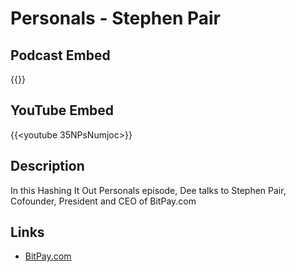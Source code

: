 # Personals - Stephen Pair


## Podcast Embed
{{<podcast-embed url="https://player.simplecast.com/111cd531-56cb-4c30-bf2e-53d60c08247c?dark=false&color=EE6E04">}}

## YouTube Embed
{{<youtube 35NPsNumjoc>}}

## Description
In this Hashing It Out Personals episode, Dee talks to Stephen Pair, Cofounder, President and CEO of BitPay.com

## Links 
- [BitPay.com](https://bitpay.com/)

